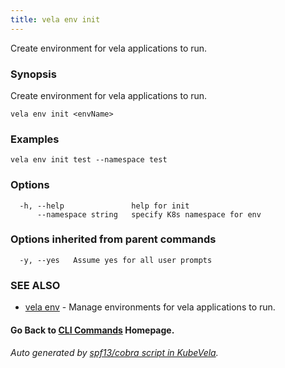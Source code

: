 ```yaml
---
title: vela env init
---
```


Create environment for vela applications to run.

### Synopsis

Create environment for vela applications to run.

```
vela env init <envName>
```

### Examples

```
vela env init test --namespace test
```

### Options

```
  -h, --help               help for init
      --namespace string   specify K8s namespace for env
```

### Options inherited from parent commands

```
  -y, --yes   Assume yes for all user prompts
```

### SEE ALSO

* [vela env](vela_env)	 - Manage environments for vela applications to run.

#### Go Back to [CLI Commands](vela) Homepage.


###### Auto generated by [spf13/cobra script in KubeVela](https://github.com/kubevela/kubevela/tree/master/hack/docgen).
